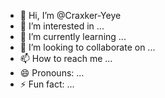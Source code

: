 - 👋 Hi, I’m @Craxker-Yeye
- 👀 I’m interested in ...
- 🌱 I’m currently learning ...
- 💞️ I’m looking to collaborate on ...
- 📫 How to reach me ...
- 😄 Pronouns: ...
- ⚡ Fun fact: ...

<!---
Craxker-Yeye/Craxker-Yeye is a ✨ special ✨ repository because its `README.md` (this file) appears on your GitHub profile.
You can click the Preview link to take a look at your changes.
--->
